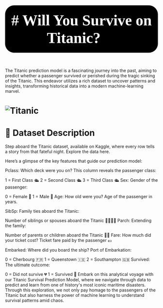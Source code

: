 <h3 
    align="center" 
    style="font-size: 50px; padding:20px; font-family:Microsoft; text-align:center; display:block; border-radius:30px;background-color:#000000">
    <span style="color: white;"># Will You Survive on Titanic? 🚢</span>
</h3>

The Titanic prediction model is a fascinating journey into the past, aiming to predict whether a passenger survived or perished during the tragic sinking of the Titanic. This endeavor utilizes a rich dataset to uncover patterns and insights, transforming historical data into a modern machine-learning marvel.

# ![Titanic](https://upload.wikimedia.org/wikipedia/commons/f/fd/RMS_Titanic_3.jpg)

# 🚢 Dataset Description
Step aboard the Titanic dataset, available on Kaggle, where every row tells a story from that fateful night. Explore the data here.

Here’s a glimpse of the key features that guide our prediction model:

Pclass: Which deck were you on? This column reveals the passenger class:

1 = First Class 🛳️
2 = Second Class 🛳️
3 = Third Class 🛳️
Sex: Gender of the passenger:

0 = Female 👩
1 = Male 👨
Age: How old were you? Age of the passenger in years.

SibSp: Family ties aboard the Titanic:

Number of siblings or spouses aboard the Titanic 👨‍👩‍👧‍👦
Parch: Extending the family:

Number of parents or children aboard the Titanic 👵👴
Fare: How much did your ticket cost? Ticket fare paid by the passenger 💷

Embarked: Where did you board the ship? Port of Embarkation:

0 = Cherbourg 🇫🇷
1 = Queenstown 🇮🇪
2 = Southampton 🇬🇧
Survived: The ultimate outcome:

0 = Did not survive 💔
1 = Survived 💖
Embark on this analytical voyage with our Titanic Survival Prediction Model, where we navigate through data to predict and learn from one of history's most iconic maritime disasters. Through this exploration, we not only pay homage to the passengers of the Titanic but also harness the power of machine learning to understand survival patterns amid chaos.







